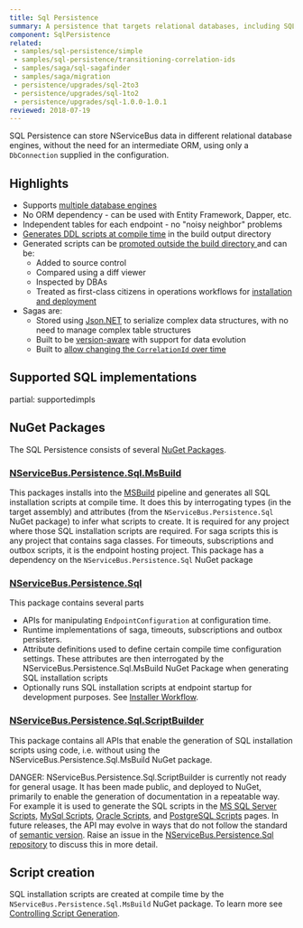 ```yaml
---
title: Sql Persistence
summary: A persistence that targets relational databases, including SQL Server, Oracle. MySQL, and PostgreSQL
component: SqlPersistence
related:
 - samples/sql-persistence/simple
 - samples/sql-persistence/transitioning-correlation-ids
 - samples/saga/sql-sagafinder
 - samples/saga/migration
 - persistence/upgrades/sql-2to3
 - persistence/upgrades/sql-1to2
 - persistence/upgrades/sql-1.0.0-1.0.1
reviewed: 2018-07-19
---
```



SQL Persistence can store NServiceBus data in different relational database engines, without the need for an intermediate ORM, using only a `DbConnection` supplied in the configuration.


## Highlights

* Supports [multiple database engines](#supported-sql-implementations)
* No ORM dependency - can be used with Entity Framework, Dapper, etc.
* Independent tables for each endpoint - no "noisy neighbor" problems
* [Generates DDL scripts at compile time](controlling-script-generation.md) in the build output directory
* Generated scripts can be [promoted outside the build directory ](controlling-script-generation.md#promotion) and can be:
  * Added to source control
  * Compared using a diff viewer
  * Inspected by DBAs
  * Treated as first-class citizens in operations workflows for [installation and deployment](install.md)
* Sagas are:
  * Stored using [Json.NET](http://www.newtonsoft.com/json) to serialize complex data structures, with no need to manage complex table structures
  * Built to be [version-aware](saga.md#json-net-settings-custom-settings-version-type-specific-deserialization-settings) with support for data evolution
  * Built to [allow changing the `CorrelationId` over time](saga.md#correlation-ids)


## Supported SQL implementations

partial: supportedimpls


## NuGet Packages

The SQL Persistence consists of several [NuGet Packages](https://www.nuget.org/packages?q=NServiceBus.Persistence.Sql).


### [NServiceBus.Persistence.Sql.MsBuild](https://www.nuget.org/packages/NServiceBus.Persistence.Sql.MsBuild/)

This packages installs into the [MSBuild](https://docs.microsoft.com/en-us/visualstudio/msbuild/msbuild) pipeline and generates all SQL installation scripts at compile time. It does this by interrogating types (in the target assembly) and attributes (from the `NServiceBus.Persistence.Sql` NuGet package) to infer what scripts to create. It is required for any project where those SQL installation scripts are required. For saga scripts this is any project that contains saga classes. For timeouts, subscriptions and outbox scripts, it is the endpoint hosting project. This package has a dependency on the `NServiceBus.Persistence.Sql` NuGet package


### [NServiceBus.Persistence.Sql](https://www.nuget.org/packages/NServiceBus.Persistence.Sql/)

This package contains several parts

 * APIs for manipulating `EndpointConfiguration` at configuration time.
 * Runtime implementations of saga, timeouts, subscriptions and outbox persisters.
 * Attribute definitions used to define certain compile time configuration settings. These attributes are then interrogated by the NServiceBus.Persistence.Sql.MsBuild NuGet Package when generating SQL installation scripts
 * Optionally runs SQL installation scripts at endpoint startup for development purposes. See [Installer Workflow](installer-workflow.md).


### [NServiceBus.Persistence.Sql.ScriptBuilder](https://www.nuget.org/packages/NServiceBus.Persistence.Sql.ScriptBuilder/)

This package contains all APIs that enable the generation of SQL installation scripts using code, i.e. without using the NServiceBus.Persistence.Sql.MsBuild NuGet package.

DANGER: NServiceBus.Persistence.Sql.ScriptBuilder is currently not ready for general usage. It has been made public, and deployed to NuGet, primarily to enable the generation of documentation in a repeatable way. For example it is used to generate the SQL scripts in the [MS SQL Server Scripts](/persistence/sql/sqlserver-scripts.md), [MySql Scripts](/persistence/sql/mysql-scripts.md), [Oracle Scripts](/persistence/sql/oracle-scripts.md), and [PostgreSQL Scripts](/persistence/sql/postgresql-scripts.md) pages. In future releases, the API may evolve in ways that do not follow the standard of [semantic version](/nservicebus/upgrades/release-policy.md#semantic-versioning). Raise an issue in the [NServiceBus.Persistence.Sql repository](https://github.com/Particular/NServiceBus.Persistence.Sql/issues) to discuss this in more detail.


## Script creation

SQL installation scripts are created at compile time by the `NServiceBus.Persistence.Sql.MsBuild` NuGet package. To learn more see [Controlling Script Generation](/persistence/sql/controlling-script-generation.md).
